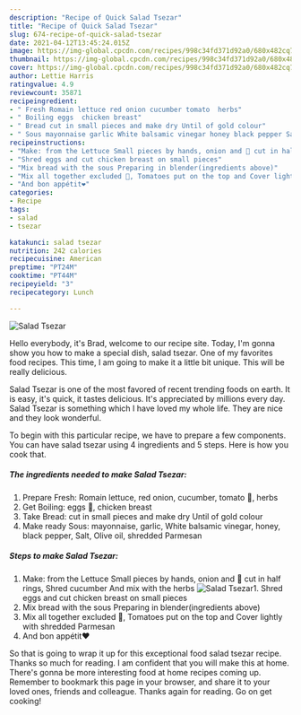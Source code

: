 ```yaml
---
description: "Recipe of Quick Salad Tsezar"
title: "Recipe of Quick Salad Tsezar"
slug: 674-recipe-of-quick-salad-tsezar
date: 2021-04-12T13:45:24.015Z
image: https://img-global.cpcdn.com/recipes/998c34fd371d92a0/680x482cq70/salad-tsezar-recipe-main-photo.jpg
thumbnail: https://img-global.cpcdn.com/recipes/998c34fd371d92a0/680x482cq70/salad-tsezar-recipe-main-photo.jpg
cover: https://img-global.cpcdn.com/recipes/998c34fd371d92a0/680x482cq70/salad-tsezar-recipe-main-photo.jpg
author: Lettie Harris
ratingvalue: 4.9
reviewcount: 35871
recipeingredient:
- " Fresh Romain lettuce red onion cucumber tomato  herbs"
- " Boiling eggs  chicken breast"
- " Bread cut in small pieces and make dry Until of gold colour"
- " Sous mayonnaise garlic White balsamic vinegar honey black pepper Salt Olive oil shredded Parmesan"
recipeinstructions:
- "Make: from the Lettuce Small pieces by hands, onion and 🍅 cut in half rings, Shred cucumber And mix with the herbs"
- "Shred eggs and cut chicken breast on small pieces"
- "Mix bread with the sous Preparing in blender(ingredients above)"
- "Mix all together excluded 🍅, Tomatoes put on the top and Cover lightly with shredded Parmesan"
- "And bon appétit❤️"
categories:
- Recipe
tags:
- salad
- tsezar

katakunci: salad tsezar 
nutrition: 242 calories
recipecuisine: American
preptime: "PT24M"
cooktime: "PT44M"
recipeyield: "3"
recipecategory: Lunch

---
```



![Salad Tsezar](https://img-global.cpcdn.com/recipes/998c34fd371d92a0/680x482cq70/salad-tsezar-recipe-main-photo.jpg)

Hello everybody, it's Brad, welcome to our recipe site. Today, I'm gonna show you how to make a special dish, salad tsezar. One of my favorites food recipes. This time, I am going to make it a little bit unique. This will be really delicious.

Salad Tsezar is one of the most favored of recent trending foods on earth. It is easy, it's quick, it tastes delicious. It's appreciated by millions every day. Salad Tsezar is something which I have loved my whole life. They are nice and they look wonderful.




To begin with this particular recipe, we have to prepare a few components. You can have salad tsezar using 4 ingredients and 5 steps. Here is how you cook that.

<!--inarticleads1-->

##### The ingredients needed to make Salad Tsezar:

1. Prepare  Fresh: Romain lettuce, red onion, cucumber, tomato 🍅, herbs
1. Get  Boiling: eggs 🥚, chicken breast
1. Take  Bread: cut in small pieces and make dry Until of gold colour
1. Make ready  Sous: mayonnaise, garlic, White balsamic vinegar, honey, black pepper, Salt, Olive oil, shredded Parmesan




<!--inarticleads2-->

##### Steps to make Salad Tsezar:

1. Make: from the Lettuce Small pieces by hands, onion and 🍅 cut in half rings, Shred cucumber And mix with the herbs
<img src="https://img-global.cpcdn.com/steps/04fd155a829fbfce/160x128cq70/salad-tsezar-recipe-step-1-photo.jpg" alt="Salad Tsezar">1. Shred eggs and cut chicken breast on small pieces
1. Mix bread with the sous Preparing in blender(ingredients above)
1. Mix all together excluded 🍅, Tomatoes put on the top and Cover lightly with shredded Parmesan
1. And bon appétit❤️




So that is going to wrap it up for this exceptional food salad tsezar recipe. Thanks so much for reading. I am confident that you will make this at home. There's gonna be more interesting food at home recipes coming up. Remember to bookmark this page in your browser, and share it to your loved ones, friends and colleague. Thanks again for reading. Go on get cooking!
